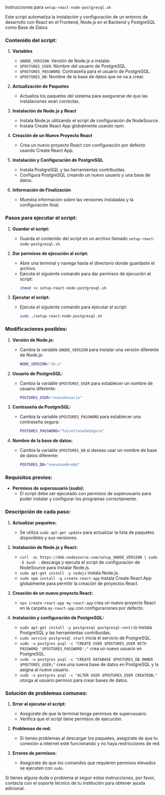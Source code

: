 Instrucciones para `setup-react-node-postgresql.sh`

Este script automatiza la instalación y configuración de un entorno de desarrollo con React en el Frontend, Node.js en el Backend y PostgreSQL como Base de Datos.

### Contenido del script:

1. **Variables**
   - `$NODE_VERSION`: Versión de Node.js a instalar.
   - `$POSTGRES_USER`: Nombre del usuario de PostgreSQL.
   - `$POSTGRES_PASSWORD`: Contraseña para el usuario de PostgreSQL.
   - `$POSTGRES_DB`: Nombre de la base de datos que se va a crear.

2. **Actualización de Paquetes**
   - Actualiza los paquetes del sistema para asegurarse de que las instalaciones sean correctas.

3. **Instalación de Node.js y React**
   - Instala Node.js utilizando el script de configuración de NodeSource.
   - Instala Create React App globalmente usando npm.

4. **Creación de un Nuevo Proyecto React**
   - Crea un nuevo proyecto React con configuración por defecto usando Create React App.

5. **Instalación y Configuración de PostgreSQL**
   - Instala PostgreSQL y las herramientas contribuidas.
   - Configura PostgreSQL creando un nuevo usuario y una base de datos.

6. **Información de Finalización**
   - Muestra información sobre las versiones instaladas y la configuración final.

### Pasos para ejecutar el script:

1. **Guardar el script:**
   - Guarda el contenido del script en un archivo llamado `setup-react-node-postgresql.sh`.

2. **Dar permisos de ejecución al script:**
   - Abre una terminal y navega hasta el directorio donde guardaste el archivo.
   - Ejecuta el siguiente comando para dar permisos de ejecución al script:
     ```sh
     chmod +x setup-react-node-postgresql.sh
     ```

3. **Ejecutar el script:**
   - Ejecuta el siguiente comando para ejecutar el script:
     ```sh
     sudo ./setup-react-node-postgresql.sh
     ```

### Modificaciones posibles:

1. **Versión de Node.js:**
   - Cambia la variable `$NODE_VERSION` para instalar una versión diferente de Node.js:
     ```sh
     NODE_VERSION="16.x"
     ```

2. **Usuario de PostgreSQL:**
   - Cambia la variable `$POSTGRES_USER` para establecer un nombre de usuario diferente:
     ```sh
     POSTGRES_USER="nuevoUsuario"
     ```

3. **Contraseña de PostgreSQL:**
   - Cambia la variable `$POSTGRES_PASSWORD` para establecer una contraseña segura:
     ```sh
     POSTGRES_PASSWORD="TuContraseñaSegura"
     ```

4. **Nombre de la base de datos:**
   - Cambia la variable `$POSTGRES_DB` si deseas usar un nombre de base de datos diferente:
     ```sh
     POSTGRES_DB="nuevonombrebd"
     ```

### Requisitos previos:

- **Permisos de superusuario (sudo):**
  - El script debe ser ejecutado con permisos de superusuario para poder instalar y configurar los programas correctamente.

### Descripción de cada paso:

1. **Actualizar paquetes:**
   - Se utiliza `sudo apt-get update` para actualizar la lista de paquetes disponibles y sus versiones.

2. **Instalación de Node.js y React:**
   - `curl -sL https://deb.nodesource.com/setup_$NODE_VERSION | sudo -E bash -` descarga y ejecuta el script de configuración de NodeSource para instalar Node.js.
   - `sudo apt-get install -y nodejs` instala Node.js.
   - `sudo npm install -g create-react-app` instala Create React App globalmente para permitir la creación de proyectos React.

3. **Creación de un nuevo proyecto React:**
   - `npx create-react-app my-react-app` crea un nuevo proyecto React en la carpeta `my-react-app` con configuraciones por defecto.

4. **Instalación y configuración de PostgreSQL:**
   - `sudo apt-get install -y postgresql postgresql-contrib` instala PostgreSQL y las herramientas contribuidas.
   - `sudo service postgresql start` inicia el servicio de PostgreSQL.
   - `sudo -u postgres psql -c "CREATE USER $POSTGRES_USER WITH PASSWORD '$POSTGRES_PASSWORD';"` crea un nuevo usuario en PostgreSQL.
   - `sudo -u postgres psql -c "CREATE DATABASE $POSTGRES_DB OWNER $POSTGRES_USER;"` crea una nueva base de datos en PostgreSQL y la asigna al nuevo usuario.
   - `sudo -u postgres psql -c "ALTER USER $POSTGRES_USER CREATEDB;"` otorga al usuario permiso para crear bases de datos.

### Solución de problemas comunes:

1. **Error al ejecutar el script:**
   - Asegúrate de que la terminal tenga permisos de superusuario.
   - Verifica que el script tiene permisos de ejecución.

2. **Problemas de red:**
   - Si tienes problemas al descargar los paquetes, asegúrate de que tu conexión a internet esté funcionando y no haya restricciones de red.

3. **Errores de permisos:**
   - Asegúrate de que los comandos que requieren permisos elevados se ejecuten con `sudo`.

Si tienes alguna duda o problema al seguir estas instrucciones, por favor, contacta con el soporte técnico de tu institución para obtener ayuda adicional.
